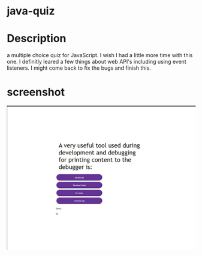 # java-quiz

# Description
a multiple choice quiz for JavaScript.
I wish I had a little more time with this one. I definitly leared a few things about web API's including using event listeners. I might come back to fix the bugs and finish this.

# screenshot
![](assets/images/quiz%20screenshot.jpg)